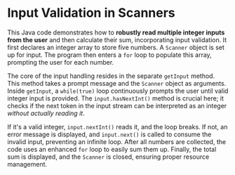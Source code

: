 # Input Validation in Scanners

This Java code demonstrates how to **robustly read multiple integer inputs from the user** and then calculate their sum, incorporating input validation. It first declares an integer array to store five numbers. A `Scanner` object is set up for input. The program then enters a `for` loop to populate this array, prompting the user for each number.

The core of the input handling resides in the separate `getInput` method. This method takes a prompt message and the `Scanner` object as arguments. Inside `getInput`, a `while(true)` loop continuously prompts the user until valid integer input is provided. The `input.hasNextInt()` method is crucial here; it checks if the next token in the input stream can be interpreted as an integer *without actually reading it*. 

If it's a valid integer, `input.nextInt()` reads it, and the loop breaks. If not, an error message is displayed, and `input.next()` is called to consume the invalid input, preventing an infinite loop. After all numbers are collected, the code uses an enhanced `for` loop to easily sum them up. Finally, the total sum is displayed, and the `Scanner` is closed, ensuring proper resource management.
